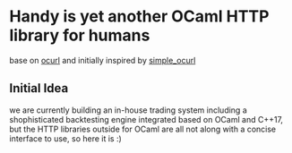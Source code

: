 # Handy is yet another OCaml HTTP library for humans

base on [ocurl](https://github.com/ygrek/ocurl) and initially inspired by [simple_ocurl](https://gitlab.com/WzukW/simple_ocurl)

## Initial Idea

we are currently building an in-house trading system including a shophisticated backtesting engine integrated based on OCaml and C++17,
but the HTTP libraries outside for OCaml are all not along with a concise interface to use, so here it is :)

